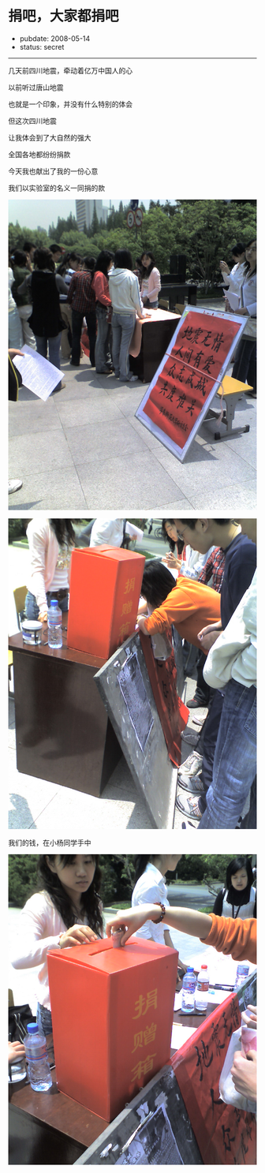 # 捐吧，大家都捐吧

- pubdate: 2008-05-14
- status: secret

--------------------------


几天前四川地震，牵动着亿万中国人的心

以前听过唐山地震

也就是一个印象，并没有什么特别的体会

但这次四川地震

让我体会到了大自然的强大

全国各地都纷纷捐款

今天我也献出了我的一份心意


我们以实验室的名义一同捐的款

![](../../uploads/blogger/200805020001.jpg)

![](../../uploads/blogger/200805020002.jpg)

我们的钱，在小杨同学手中

![](../../uploads/blogger/200805020003.jpg)

